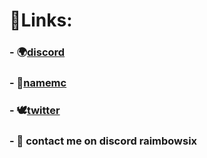 # 📌Links:
###  - 🌍[discord](https://discord.gg/JKnK6jXxRH)
###  - 🌙[namemc](https://namemc.com/profile/RaimbowSix)
###  - 🕊[twitter](https://twitter.com/RaimbowSix2)
###  - 🚨 contact me on discord raimbowsix
